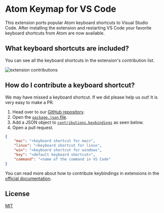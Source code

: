 # Atom Keymap for VS Code

This extension ports popular Atom keyboard shortcuts to Visual Studio Code. After installing the extension and restarting VS Code your favorite keyboard shortcuts from Atom are now available. 

## What keyboard shortcuts are included?

You can see all the keyboard shortcuts in the extension's contribution list. 

![extension contributions](https://raw.githubusercontent.com/waderyan/vscode-atom-keybindings/master/contributions_list.png)

## How do I contribute a keyboard shortcut?

We may have missed a keyboard shortcut. If we did please help us out! It is very easy to make a PR. 

1. Head over to our [GitHub repository](https://github.com/Microsoft/vscode-atom-keybindings). 
2. Open the [`package.json` file](https://github.com/Microsoft/vscode-atom-keybindings/blob/master/package.json). 
3. Add a JSON object to [`contributions.keybindings`](https://github.com/Microsoft/vscode-atom-keybindings/blob/master/package.json#L25) as seen below. 
4. Open a pull request. 

```json
{
    "mac": "<keyboard shortcut for mac>",
    "linux": "<keyboard shortcut for linux",
    "win": "<keyboard shortcut for windows",
    "key": "<default keyboard shortcut>",
    "command": "<name of the command in VS Code"
}
```

You can read more about how to contribute keybindings in extensions in the [official documentation](http://code.visualstudio.com/docs/extensionAPI/extension-points#_contributeskeybindings). 



## License
[MIT](license.txt)
